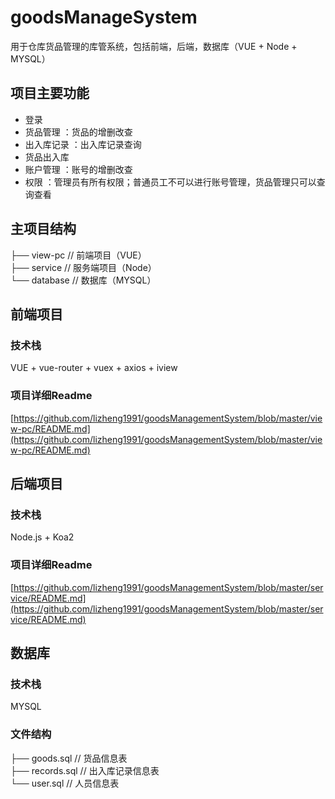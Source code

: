 # goodsManageSystem
用于仓库货品管理的库管系统，包括前端，后端，数据库（VUE + Node + MYSQL）

## 项目主要功能
* 登录
* 货品管理 ：货品的增删改查
* 出入库记录 ：出入库记录查询
* 货品出入库
* 账户管理 ：账号的增删改查
* 权限 ：管理员有所有权限；普通员工不可以进行账号管理，货品管理只可以查询查看

## 主项目结构
├── view-pc // 前端项目（VUE）  
├── service // 服务端项目（Node）  
└── database // 数据库（MYSQL） 

## 前端项目 
### 技术栈
VUE + vue-router + vuex + axios + iview
### 项目详细Readme
[https://github.com/lizheng1991/goodsManagementSystem/blob/master/view-pc/README.md](https://github.com/lizheng1991/goodsManagementSystem/blob/master/view-pc/README.md)

## 后端项目
### 技术栈
Node.js + Koa2
### 项目详细Readme
[https://github.com/lizheng1991/goodsManagementSystem/blob/master/service/README.md](https://github.com/lizheng1991/goodsManagementSystem/blob/master/service/README.md)

## 数据库
### 技术栈
MYSQL
### 文件结构
├── goods.sql // 货品信息表  
├── records.sql // 出入库记录信息表  
└── user.sql // 人员信息表 